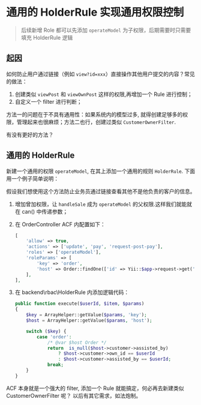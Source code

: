 # 通用的 HolderRule 实现通用权限控制

> 后续新增 Role 都可以先添加 `operateModel` 为子权限，后期需要时只需要填充 HolderRule 逻辑

起因
---------------------------------------------------------------------------
如何防止用户通过链接（例如 `view?id=xxx`）直接操作其他用户提交的内容？常见的做法：

1. 创建类似 `viewPost` 和 `viewOwnPost` 这样的权限,再增加一个 Rule 进行控制；
2. 自定义一个 filter 进行判断；

方法一的问题在于不具有通用性：如果系统内的模型过多, 就得创建足够多的权限，管理起来也很麻烦；方法二也行，创建过类似 `CustomerOwnerFilter`.

有没有更好的方法？

通用的 HolderRule
---------------------------------------------------------------------------

新建一个通用的权限 `operateModel`, 在其上添加一个通用的规则 `HolderRule`. 下面用一个例子简单说明：

假设我们想使用这个方法防止业务员通过链接查看其他不是他负责的客户的信息。

1. 增加曾加权限，让 `handleSale` 成为 `operateModel` 的父权限.这样我们就能就在 can() 中传递参数；

2. 在 OrderController ACF 内配置如下：

    ```php
    [
        'allow' => true,
        'actions' => ['update', 'pay', 'request-post-pay'],
        'roles' => ['operateModel'],
        'roleParams' => [
            'key' => 'order',
            'host' => Order::findOne(['id' => Yii::$app->request->get('id')]),
        ],
    ],
    ```
3. 在 backend\rbac\HolderRule 内添加逻辑代码：
    
    ```php
    public function execute($userId, $item, $params)
    {
        $key = ArrayHelper::getValue($params, 'key');
        $host = ArrayHelper::getValue($params, 'host');

        switch ($key) {
            case 'order':
                /* @var $host Order */
                return  is_null($host->customer->assisted_by)
                    ? $host->customer->own_id == $userId
                    : $host->customer->assisted_by == $userId;
                break;
        }
    }
    ```

ACF 本身就是一个强大的 filter, 添加一个 Rule 就能搞定，何必再去新建类似 CustomerOwnerFilter 呢？
以后有其它需求，如法炮制。
